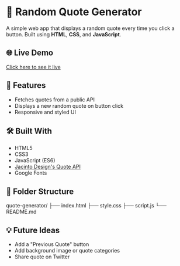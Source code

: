 # 💬 Random Quote Generator

A simple web app that displays a random quote every time you click a button. Built using **HTML**, **CSS**, and **JavaScript**.

## 🌐 Live Demo
[Click here to see it live](https://chaithrareddy47.github.io/Quote-Generator-Js-Project/) 

## 🚀 Features
- Fetches quotes from a public API
- Displays a new random quote on button click
- Responsive and styled UI

## 🛠️ Built With
- HTML5
- CSS3
- JavaScript (ES6)
- [Jacinto Design's Quote API](https://jacintodesign.github.io/quotes-api/data/quotes.json)
- Google Fonts



## 📁 Folder Structure
quote-generator/
├── index.html
├── style.css
├── script.js
└── README.md




## 💡 Future Ideas
- Add a "Previous Quote" button
- Add background image or quote categories
- Share quote on Twitter
